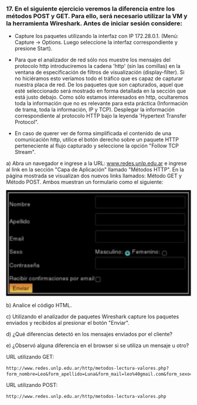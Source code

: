 ### 17. En el siguiente ejercicio veremos la diferencia entre los métodos POST y GET. Para ello, será necesario utilizar la VM y la herramienta Wireshark. Antes de iniciar sesión considere:

- Capture los paquetes utilizando la interfaz con IP 172.28.0.1. (Menú: Capture -> Options. Luego seleccione la interfaz correspondiente y presione Start).

- Para que el analizador de red sólo nos muestre los mensajes del protocolo http introduciremos la cadena 'http' (sin las comillas) en la ventana de especificación de filtros de visualización (display-filter). Si no hiciéramos esto veríamos todo el tráfico que es capaz de capturar nuestra placa de red. De los paquetes que son capturados, aquel que esté seleccionado será mostrado en forma detallada en la sección que está justo debajo. Como sólo estamos interesados en http, ocultaremos toda la información que no es relevante para esta práctica (Información de trama, toda la información, IP y TCP). Desplegar la información correspondiente al protocolo HTTP bajo la leyenda 'Hypertext Transfer Protocol".

- En caso de querer ver de forma simplificada el contenido de una comunicación http, utilice el botón derecho sobre un paquete HTTP perteneciente al flujo capturado y seleccione la opción "Follow TCP Stream".

a) Abra un navegador e ingrese a la URL: www.redes.unlp.edu.ar e ingrese al link en la sección "Capa de Aplicación" llamado "Métodos HTTP". En la página mostrada se visualizan dos nuevos links llamados: Método GET y Método POST. Ambos muestran un formulario como el siguiente:

![alt text](form.png)

b) Analice el código HTML.

c) Utilizando el analizador de paquetes Wireshark capture los paquetes enviados y recibidos al presionar el botón "Enviar".



d) ¿Qué diferencias detectó en los mensajes enviados por el cliente?

e) ¿Observó alguna diferencia en el browser si se utiliza un mensaje u otro?

URL utilizando GET:

```
http://www.redes.unlp.edu.ar/http/metodos-lectura-valores.php?form_nombre=Leo&form_apellido=Luna&form_mail=leo%40gmail.com&form_sexo=sexo_masc&form_pass=pepe
```

URL utilizando POST:

```
http://www.redes.unlp.edu.ar/http/metodos-lectura-valores.php
```